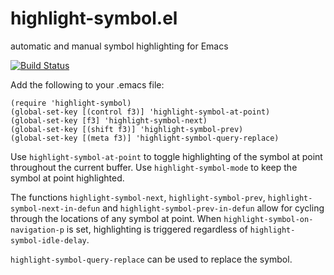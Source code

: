 highlight-symbol.el
===================

automatic and manual symbol highlighting for Emacs

[![Build Status](https://travis-ci.org/nschum/highlight-symbol.el.png?branch=master)](https://travis-ci.org/nschum/highlight-symbol.el)

Add the following to your .emacs file:

    (require 'highlight-symbol)
    (global-set-key [(control f3)] 'highlight-symbol-at-point)
    (global-set-key [f3] 'highlight-symbol-next)
    (global-set-key [(shift f3)] 'highlight-symbol-prev)
    (global-set-key [(meta f3)] 'highlight-symbol-query-replace)

Use `highlight-symbol-at-point` to toggle highlighting of the symbol at
point throughout the current buffer.  Use `highlight-symbol-mode` to keep the
symbol at point highlighted.

The functions `highlight-symbol-next`, `highlight-symbol-prev`,
`highlight-symbol-next-in-defun` and `highlight-symbol-prev-in-defun` allow
for cycling through the locations of any symbol at point.
When `highlight-symbol-on-navigation-p` is set, highlighting is triggered
regardless of `highlight-symbol-idle-delay`.

`highlight-symbol-query-replace` can be used to replace the symbol.
